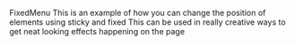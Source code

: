 FixedMenu
This is an example of how you can change the position of elements using sticky and fixed
This can be used in really creative ways to get neat looking effects happening on the page
